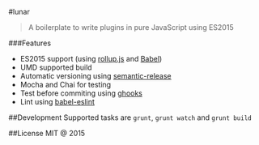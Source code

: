 #lunar

> A boilerplate to write plugins in pure JavaScript using ES2015

###Features
* ES2015 support (using [rollup.js](http://rollupjs.org/) and [Babel](http://babeljs.io/))
* UMD supported build
* Automatic versioning using [semantic-release](https://github.com/semantic-release/semantic-release)
* Mocha and Chai for testing
* Test before commiting using [ghooks](https://github.com/gtramontina/ghooks)
* Lint using [babel-eslint](https://github.com/babel/babel-eslint)

##Development
Supported tasks are `grunt`, `grunt watch` and `grunt build`

##License
MIT @ 2015

